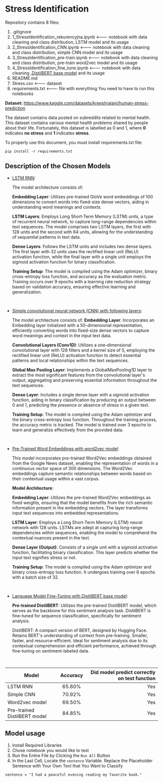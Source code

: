 # Stress Identification

Repository contains 8 files:
1. .gitignore 
2. 1_StressIdentification_rekurencyjna.ipynb <--- notebook with data cleaning and class distribution, LSTM model and its usage 
3. 2_StressIdentification_CNN.ipynb <--- notebook with data cleaning and class distribution, simple CNN model and its usage 
4. 3_StressIdentification_pre-train.ipynb <--- notebook with data cleaning and class distribution, pre-train word2vec model and its usage 
5. 4_StressIdentification_fine_tune.ipynb <--- notebook with data cleaning ,[DistilBERT base model](https://huggingface.co/distilbert-base-uncased) and its usage 
6. README.md 
7. Stress.csv <--- dataset
8. requirements.txt <--- file with everything You need to have to run this notebooks

**Dataset:** https://www.kaggle.com/datasets/kreeshrajani/human-stress-prediction

The dataset contains data posted on subreddits related to mental health. This dataset contains various mental health problems shared by people about their life. 
Fortunately, this dataset is labelled as 0 and 1, where **0** indicates **no stress** and **1** indicates **stress**.

To properly use this document, you must install requirements.txt file: 
```shell
pip install -r requirements.txt
```

## Description of the Chosen Models
* [LSTM RNN](../-NLP-Stress-Identification/1_StressIdentification_rekurencyjna.ipynb):

    The model architecture consists of:

    **Embedding Layer**: Utilizes pre-trained GloVe word embeddings of 100 dimensions to convert words into fixed-size dense vectors, aiding in understanding word meanings and contexts.

    **LSTM Layers**: Employs Long Short-Term Memory (LSTM) units, a type of recurrent neural network, to capture long-range dependencies within text sequences. The model comprises two LSTM layers, the first with 128 units and the second with 64 units, allowing for the understanding of sequential patterns in text data.

    **Dense Layers**: Follows the LSTM units and includes two dense layers. The first layer with 32 units uses the rectified linear unit (ReLU) activation function, while the final layer with a single unit employs the sigmoid activation function for binary classification.

    **Training Setup**: The model is compiled using the Adam optimizer, binary cross-entropy loss function, and accuracy as the evaluation metric. Training occurs over 9 epochs with a learning rate reduction strategy based on validation accuracy, ensuring effective learning and generalization.

<br>

* [Simple convolutional neural network (CNN) with following layers](../-NLP-Stress-Identification/2_StressIdentification_CNN.ipynb):
  
    The model architecture consists of:
    **Embedding Layer**: Incorporates an Embedding layer initialized with a 50-dimensional representation, efficiently converting words into fixed-size dense vectors to capture word meanings and context in the input text data.

    **Convolutional Layers (Conv1D)**: Utilizes a one-dimensional convolutional layer with 128 filters and a kernel size of 5, employing the rectified linear unit (ReLU) activation function to detect essential patterns and local relationships within the text sequences.

    **Global Max Pooling Layer**: Implements a GlobalMaxPooling1D layer to extract the most significant features from the convolutional layer's output, aggregating and preserving essential information throughout the text sequences.

    **Dense Layer**: Includes a single dense layer with a sigmoid activation function, aiding in binary classification by producing an output between 0 and 1, predicting the presence or absence of stress in a given text.

    **Training Setup**: The model is compiled using the Adam optimizer and the binary cross-entropy loss function. Throughout the training process, the accuracy metric is tracked. The model is trained over 3 epochs to learn and generalize effectively from the provided data.

<br>

* [Pre-Trained Word Embeddings with word2vec model](../-NLP-Stress-Identification/3_StressIdentification_pre-train.ipynb):
  
    This model incorporates pre-trained Word2Vec embeddings obtained from the Google News dataset, enabling the representation of words in a continuous vector space of 300 dimensions. The Word2Vec embeddings capture semantic relationships between words based on their contextual usage within a vast corpus.

    **Model Architecture**:
  
    **Embedding Layer**: Utilizes the pre-trained Word2Vec embeddings as fixed weights, ensuring that the model benefits from the rich semantic information present in the embedding vectors. The layer transforms input text sequences into embedded representations.

    **LSTM Layer**: Employs a Long Short-Term Memory (LSTM) neural network with 128 units. LSTMs are adept at capturing long-range dependencies within sequences, enabling the model to comprehend the contextual nuances present in the text.

    **Dense Layer (Output)**: Consists of a single unit with a sigmoid activation function, facilitating binary classification. This layer predicts whether the input text signifies stress or not.

    **Training Setup**: The model is compiled using the Adam optimizer and binary cross-entropy loss function. It undergoes training over 6 epochs with a batch size of 32.

<br>

* [Language Model Fine-Tuning with DistilBERT base model](../-NLP-Stress-Identification/4_StressIdentification_fine_tune.ipynb):
  
    **Pre-trained DistilBERT**: Utilizes the pre-trained DistilBERT model, which serves as the backbone for this sentiment analysis task. DistilBERT is fine-tuned for sequence classification, specifically for sentiment analysis.
    <br>

    DistilBERT:
    A compact version of BERT, designed by Hugging Face.
    Retains BERT's understanding of context from pre-training.
    Smaller, faster, and resource-efficient.
    Ideal for sentiment analysis due to its contextual comprehension and efficient performance, achieved through fine-tuning on sentiment-labeled data.


<br>


| Model                        | Accuracy      | Did model predict correctly on test function  |
| -----------------------------|:-------------:| ---------------------------------------------:|
| LSTM RNN                     | 65.60%        | Yes                                           |
| Simple CNN                   | 70.92%        | Yes                                           |
| Word2vec model               | 69.50%        | Yes                                           |
| Pre-trained DistilBERT model | 84.85%        | Yes                                           |

## Model usage
1. Install Required Libraries
2. Chose notebook you would like to test 
3. Run the Entire File by Clicking the `Run All` Button
4. In the Last Cell, Locate the `sentence` Variable. Replace the Placeholder Sentence with Your Own Text that You Want to Classify
 ```shell
sentence = "I had a peaceful evening reading my favorite book."
```
